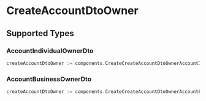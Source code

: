 # CreateAccountDtoOwner


## Supported Types

### AccountIndividualOwnerDto

```go
createAccountDtoOwner := components.CreateCreateAccountDtoOwnerAccountIndividualOwnerDto(components.AccountIndividualOwnerDto{/* values here */})
```

### AccountBusinessOwnerDto

```go
createAccountDtoOwner := components.CreateCreateAccountDtoOwnerAccountBusinessOwnerDto(components.AccountBusinessOwnerDto{/* values here */})
```

